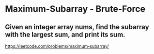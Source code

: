 # Maximum-Subarray - Brute-Force
## Given an integer array nums, find the subarray with the largest sum, and print its sum.
https://leetcode.com/problems/maximum-subarray/
